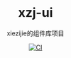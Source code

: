 <br>

<h1 align="center">xzj-ui</h1>

<p align="center">
xiezijie的组件库项目
</p>

<p align="center">
  <a href="https://github.com/xiezijie4396/xzj-ui/actions/workflows/main.yaml">
    <img src="https://github.com/xiezijie4396/xzj-ui/actions/workflows/main.yaml/badge.svg" alt="CI" style="max-width: 100%;">
  </a>
</p>

<br>
<br>
